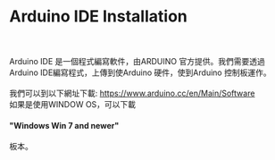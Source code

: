 
<h1>Arduino IDE Installation</h1>
<br><br>
Arduino IDE 是一個程式編寫軟件，由ARDUINO 官方提供。我們需要透過Arduino IDE編寫程式，上傳到使Arduino 硬件，使到Arduino 控制板運作。<br><br>
我們可以到以下網址下載: <a href="https://www.arduino.cc/en/Main/Software" target="_blank">https://www.arduino.cc/en/Main/Software</a>
<br>
如果是使用WINDOW OS，可以下載<h4>"Windows Win 7 and newer"</h4>板本。
